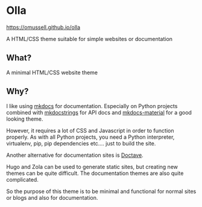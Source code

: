 # Olla

https://omussell.github.io/olla

A HTML/CSS theme suitable for simple websites or documentation

## What?

A minimal HTML/CSS website theme

## Why?

I like using [mkdocs](https://www.mkdocs.org/) for documentation. Especially on Python projects combined with [mkdocstrings](https://github.com/mkdocstrings/mkdocstrings) for API docs and [mkdocs-material](https://squidfunk.github.io/mkdocs-material/) for a good looking theme.

However, it requires a lot of CSS and Javascript in order to function properly. As with all Python projects, you need a Python interpreter, virtualenv, pip, pip dependencies etc.... just to build the site.

Another alternative for documentation sites is [Doctave](https://www.doctave.com/).

Hugo and Zola can be used to generate static sites, but creating new themes can be quite difficult. The documentation themes are also quite complicated. 

So the purpose of this theme is to be minimal and functional for normal sites or blogs and also for documentation.
